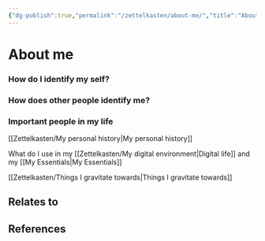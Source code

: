 ```yaml
---
{"dg-publish":true,"permalink":"/zettelkasten/about-me/","title":"About me","tags":["status/todo","personal"],"noteIcon":"","created":"2023-10-06T22:06:27.367+01:00"}
---
```



# About me

### How do I identify my self?
### How does other people identify me?
### Important people in my life

[[Zettelkasten/My personal history\|My personal history]]

What do I use in my  [[Zettelkasten/My digital environment\|Digital life]] and my [[My Essentials\|My Essentials]]

[[Zettelkasten/Things I gravitate towards\|Things I gravitate towards]]




## Relates to
## References
